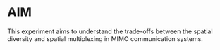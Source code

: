 # AIM
This experiment aims to understand the trade-offs between the spatial diversity and spatial multiplexing in MIMO communication systems.
